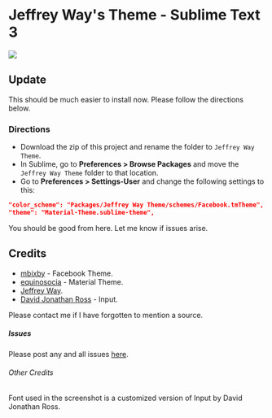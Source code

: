 # Jeffrey Way's Theme - Sublime Text 3

<img src="http://i.imgur.com/d9E0BF1.png" />

## Update
This should be much easier to install now. Please follow the directions below.

### Directions
+ Download the zip of this project and rename the folder to `Jeffrey Way Theme`.
+ In Sublime, go to **Preferences > Browse Packages** and move the `Jeffrey Way Theme` folder to that location.
+ Go to **Preferences > Settings-User** and change the following settings to this: 

```json
"color_scheme": "Packages/Jeffrey Way Theme/schemes/Facebook.tmTheme",
"theme": "Material-Theme.sublime-theme",
```

You should be good from here. Let me know if issues arise.

## Credits
+ [mbixby](https://github.com/mbixby/facebook-color-scheme) - Facebook Theme.
+ [equinosocia](http://equinusocio.github.io/material-theme/) - Material Theme.
+ [Jeffrey Way](https://github.com/JeffreyWay).
+ [David Jonathan Ross](http://www.djr.com/typefaces/Input) - Input.

Please contact me if I have forgotten to mention a source.

##### Issues
Please post any and all issues [here](https://github.com/christopherburton/Jeffrey-Way-Theme/issues).

###### Other Credits
Font used in the screenshot is a customized version of Input by David Jonathan Ross.
